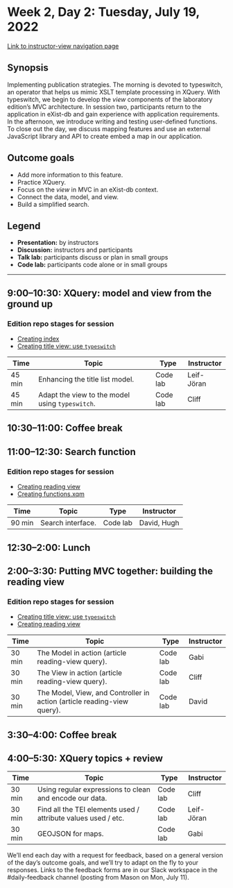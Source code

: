 # Week 2, Day 2: Tuesday, July 19, 2022
[Link to instructor-view navigation page](../daily_instructor_view.md)

## Synopsis

Implementing publication strategies. The morning is devoted to typeswitch, an
                operator that helps us mimic XSLT template processing in XQuery. With typeswitch, we
                begin to develop the *view* components of the laboratory edition’s MVC architecture.
                In session two, participants return to the application in eXist-db and gain
                experience with application requirements. In the afternoon, we introduce writing and
                testing user-defined functions. To close out the day, we discuss mapping features
                and use an external JavaScript library and API to create embed a map in our
                application.

## Outcome goals
* Add more information to this feature.
* Practice XQuery.
* Focus on the *view* in MVC in an eXist-db context.
* Connect the data, model, and view.
* Build a simplified search.

## Legend

* **Presentation:** by instructors
* **Discussion:** instructors and participants
* **Talk lab:** participants discuss or plan in small groups
* **Code lab:** participants code alone or in small groups

* * *
## 9:00–10:30: XQuery: model and view from the ground up

### Edition repo stages for session

* [Creating index](https://github.com/Pittsburgh-NEH-Institute/placeholder)
* [Creating title view: use `typeswitch`](https://github.com/Pittsburgh-NEH-Institute/placeholder)

Time | Topic | Type | Instructor
---- | ---- | ---- | ---- 
45 min | Enhancing the title list model. | Code lab|Leif-Jöran
45 min | Adapt the view to the model using `typeswitch`. | Code lab|Cliff

## 10:30–11:00: Coffee break

## 11:00–12:30: Search function

### Edition repo stages for session

* [Creating reading view](https://github.com/Pittsburgh-NEH-Institute/placeholder)
* [Creating functions.xqm](https://github.com/Pittsburgh-NEH-Institute/placeholder)

Time | Topic | Type | Instructor
---- | ---- | ---- | ---- 
90 min | Search interface. | Code lab|David, Hugh

## 12:30–2:00: Lunch

## 2:00–3:30: Putting MVC together: building the reading view

### Edition repo stages for session

* [Creating title view: use `typeswitch`](https://github.com/Pittsburgh-NEH-Institute/placeholder)
* [Creating reading view](https://github.com/Pittsburgh-NEH-Institute/placeholder)

Time | Topic | Type | Instructor
---- | ---- | ---- | ---- 
30 min | The Model in action (article reading-view query). | Code lab|Gabi
30 min | The View in action (article reading-view query). | Code lab|Cliff
30 min | The Model, View, and Controller in action (article reading-view query). | Code lab|David

## 3:30–4:00: Coffee break

## 4:00–5:30: XQuery topics + review

Time | Topic | Type | Instructor
---- | ---- | ---- | ---- 
30 min | Using regular expressions to clean and encode our data. | Code lab|Cliff
30 min | Find all the TEI elements used / attribute values used / etc. | Code lab|Leif-Jöran
30 min | GEOJSON for maps. | Code lab|Gabi

We’ll end each day with a request for feedback, based on a general version of the day’s outcome goals, and we’ll try to adapt on the fly to your responses. Links to the feedback forms are in our Slack workspace in the #daily-feedback channel (posting from Mason on Mon, July 11).